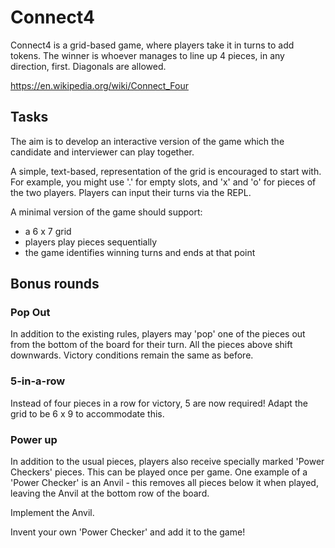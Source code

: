 # Connect4

Connect4 is a grid-based game, where players take it in turns to add
tokens. The winner is whoever manages to line up 4 pieces, in any
direction, first. Diagonals are allowed.

https://en.wikipedia.org/wiki/Connect_Four

## Tasks

The aim is to develop an interactive version of the game which the
candidate and interviewer can play together.

A simple, text-based, representation of the grid is encouraged to
start with. For example, you might use '.' for empty slots, and 'x'
and 'o' for pieces of the two players. Players can input their turns
via the REPL.

A minimal version of the game should support:

- a 6 x 7 grid
- players play pieces sequentially
- the game identifies winning turns and ends at that point

## Bonus rounds

### Pop Out

In addition to the existing rules, players may 'pop' one of the pieces
out from the bottom of the board for their turn. All the pieces above
shift downwards. Victory conditions remain the same as before.

### 5-in-a-row

Instead of four pieces in a row for victory, 5 are now required! Adapt
the grid to be 6 x 9 to accommodate this.

### Power up

In addition to the usual pieces, players also receive specially marked
'Power Checkers' pieces. This can be played once per game. One example
of a 'Power Checker' is an Anvil - this removes all pieces below it
when played, leaving the Anvil at the bottom row of the board.

Implement the Anvil.

Invent your own 'Power Checker' and add it to the game!
